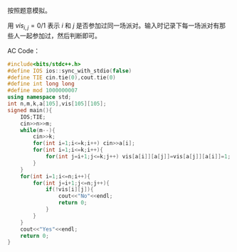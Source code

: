 按照题意模拟。

用 $vis_{i,j}=0/1$ 表示 $i$ 和 $j$ 是否参加过同一场派对。输入时记录下每一场派对有那些人一起参加过，然后判断即可。

AC Code：

```c++
#include<bits/stdc++.h>
#define IOS ios::sync_with_stdio(false)
#define TIE cin.tie(0),cout.tie(0)
#define int long long 
#define mod 1000000007
using namespace std;
int n,m,k,a[105],vis[105][105];
signed main(){
	IOS;TIE;
	cin>>n>>m;
	while(m--){
		cin>>k;
		for(int i=1;i<=k;i++) cin>>a[i];
		for(int i=1;i<=k;i++){
			for(int j=i+1;j<=k;j++) vis[a[i]][a[j]]=vis[a[j]][a[i]]=1;
		}
	}
	for(int i=1;i<=n;i++){
		for(int j=i+1;j<=n;j++){
			if(!vis[i][j]){
				cout<<"No"<<endl;
				return 0;
			}
		}
	}
	cout<<"Yes"<<endl;
	return 0;
}
```

